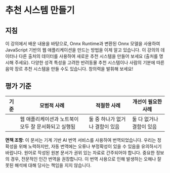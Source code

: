 # 추천 시스템 만들기

## 지침

이 강의에서 배운 내용을 바탕으로, Onnx Runtime과 변환된 Onnx 모델을 사용하여 JavaScript 기반의 웹 애플리케이션을 만드는 방법을 이제 알고 있습니다. 이 강의의 데이터나 다른 출처의 데이터를 사용하여 새로운 추천 시스템을 만들어 보세요 (출처를 명시해 주세요). 다양한 성격 특성을 고려한 반려동물 추천 시스템이나 사람의 기분에 따른 음악 장르 추천 시스템을 만들 수도 있습니다. 창의력을 발휘해 보세요!

## 평가 기준

| 기준     | 모범적 사례                                                               | 적절한 사례                           | 개선이 필요한 사례                  |
| -------- | ------------------------------------------------------------------------- | ------------------------------------- | ---------------------------------- |
|          | 웹 애플리케이션과 노트북이 모두 잘 문서화되고 실행됨                        | 둘 중 하나가 없거나 결함이 있음       | 둘 다 없거나 결함이 있음            |

**면책 조항**:
이 문서는 기계 기반 AI 번역 서비스를 사용하여 번역되었습니다. 우리는 정확성을 위해 노력하지만, 자동 번역에는 오류나 부정확성이 있을 수 있음을 유의하시기 바랍니다. 원어로 작성된 원본 문서가 권위 있는 자료로 간주되어야 합니다. 중요한 정보의 경우, 전문적인 인간 번역을 권장합니다. 이 번역 사용으로 인해 발생하는 오해나 잘못된 해석에 대해 당사는 책임을 지지 않습니다.